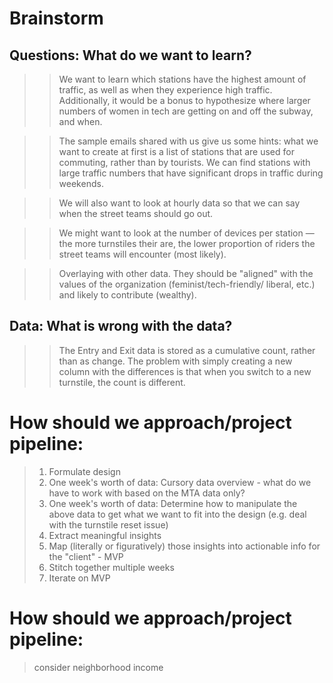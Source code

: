 # Brainstorm

## Questions: What do we want to learn?

>> We want to learn which stations have the highest amount of traffic, as well as when they experience high traffic.
Additionally, it would be a bonus to hypothesize where larger numbers of women in tech are getting on and off the
subway, and when.

>> The sample emails shared with us give us some hints: what we want to create at first is a list of stations that
are used for commuting, rather than by tourists. We can find stations with large traffic numbers that have significant
drops in traffic during weekends.

>> We will also want to look at hourly data so that we can say when the street teams should go out.

>> We might want to look at the number of devices per station — the more turnstiles their are, the lower proportion
of riders the street teams will encounter (most likely).

>> Overlaying with other data. They should be "aligned" with the values of the organization (feminist/tech-friendly/
liberal, etc.) and likely to contribute (wealthy). 

## Data: What is wrong with the data?

>> The Entry and Exit data is stored as a cumulative count, rather than as change. The problem with simply creating
a new column with the differences is that when you switch to a new turnstile, the count is different. 

# How should we approach/project pipeline:

> 1. Formulate design
> 2. One week's worth of data: Cursory data overview - what do we have to work with based on the MTA data only?
> 3. One week's worth of data: Determine how to manipulate the above data to get what we want to fit into the design (e.g. deal with the turnstile reset issue)
> 4. Extract meaningful insights
> 5. Map (literally or figuratively) those insights into actionable info for the "client" - MVP
> 6. Stitch together multiple weeks
> 7. Iterate on MVP 

# How should we approach/project pipeline:

> consider neighborhood income